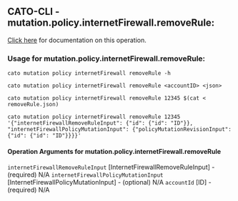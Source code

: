 
## CATO-CLI - mutation.policy.internetFirewall.removeRule:
[Click here](https://api.catonetworks.com/documentation/#mutation-removeRule) for documentation on this operation.

### Usage for mutation.policy.internetFirewall.removeRule:

`cato mutation policy internetFirewall removeRule -h`

`cato mutation policy internetFirewall removeRule <accountID> <json>`

`cato mutation policy internetFirewall removeRule 12345 $(cat < removeRule.json)`

`cato mutation policy internetFirewall removeRule 12345 '{"internetFirewallRemoveRuleInput": {"id": {"id": "ID"}}, "internetFirewallPolicyMutationInput": {"policyMutationRevisionInput": {"id": {"id": "ID"}}}}'`

#### Operation Arguments for mutation.policy.internetFirewall.removeRule ####
`internetFirewallRemoveRuleInput` [InternetFirewallRemoveRuleInput] - (required) N/A 
`internetFirewallPolicyMutationInput` [InternetFirewallPolicyMutationInput] - (optional) N/A 
`accountId` [ID] - (required) N/A 
